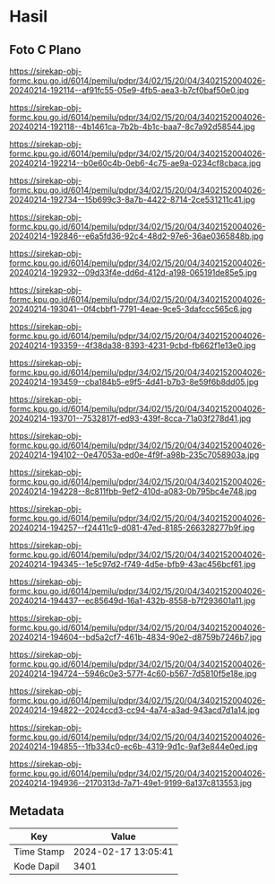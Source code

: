 # Hasil

## Foto C Plano

https://sirekap-obj-formc.kpu.go.id/6014/pemilu/pdpr/34/02/15/20/04/3402152004026-20240214-192114--af91fc55-05e9-4fb5-aea3-b7cf0baf50e0.jpg

https://sirekap-obj-formc.kpu.go.id/6014/pemilu/pdpr/34/02/15/20/04/3402152004026-20240214-192118--4b1461ca-7b2b-4b1c-baa7-8c7a92d58544.jpg

https://sirekap-obj-formc.kpu.go.id/6014/pemilu/pdpr/34/02/15/20/04/3402152004026-20240214-192214--b0e60c4b-0eb6-4c75-ae9a-0234cf8cbaca.jpg

https://sirekap-obj-formc.kpu.go.id/6014/pemilu/pdpr/34/02/15/20/04/3402152004026-20240214-192734--15b699c3-8a7b-4422-8714-2ce531211c41.jpg

https://sirekap-obj-formc.kpu.go.id/6014/pemilu/pdpr/34/02/15/20/04/3402152004026-20240214-192846--e6a5fd36-92c4-48d2-97e6-36ae0365848b.jpg

https://sirekap-obj-formc.kpu.go.id/6014/pemilu/pdpr/34/02/15/20/04/3402152004026-20240214-192932--09d33f4e-dd6d-412d-a198-065191de85e5.jpg

https://sirekap-obj-formc.kpu.go.id/6014/pemilu/pdpr/34/02/15/20/04/3402152004026-20240214-193041--0f4cbbf1-7791-4eae-9ce5-3dafccc565c6.jpg

https://sirekap-obj-formc.kpu.go.id/6014/pemilu/pdpr/34/02/15/20/04/3402152004026-20240214-193359--4f38da38-8393-4231-9cbd-fb662f1e13e0.jpg

https://sirekap-obj-formc.kpu.go.id/6014/pemilu/pdpr/34/02/15/20/04/3402152004026-20240214-193459--cba184b5-e9f5-4d41-b7b3-8e59f6b8dd05.jpg

https://sirekap-obj-formc.kpu.go.id/6014/pemilu/pdpr/34/02/15/20/04/3402152004026-20240214-193701--7532817f-ed93-439f-8cca-71a03f278d41.jpg

https://sirekap-obj-formc.kpu.go.id/6014/pemilu/pdpr/34/02/15/20/04/3402152004026-20240214-194102--0e47053a-ed0e-4f9f-a98b-235c7058903a.jpg

https://sirekap-obj-formc.kpu.go.id/6014/pemilu/pdpr/34/02/15/20/04/3402152004026-20240214-194228--8c811fbb-9ef2-410d-a083-0b795bc4e748.jpg

https://sirekap-obj-formc.kpu.go.id/6014/pemilu/pdpr/34/02/15/20/04/3402152004026-20240214-194257--f24411c9-d081-47ed-8185-266328277b9f.jpg

https://sirekap-obj-formc.kpu.go.id/6014/pemilu/pdpr/34/02/15/20/04/3402152004026-20240214-194345--1e5c97d2-f749-4d5e-bfb9-43ac456bcf61.jpg

https://sirekap-obj-formc.kpu.go.id/6014/pemilu/pdpr/34/02/15/20/04/3402152004026-20240214-194437--ec85649d-16a1-432b-8558-b7f293601a11.jpg

https://sirekap-obj-formc.kpu.go.id/6014/pemilu/pdpr/34/02/15/20/04/3402152004026-20240214-194604--bd5a2cf7-461b-4834-90e2-d8759b7246b7.jpg

https://sirekap-obj-formc.kpu.go.id/6014/pemilu/pdpr/34/02/15/20/04/3402152004026-20240214-194724--5946c0e3-577f-4c60-b567-7d5810f5e18e.jpg

https://sirekap-obj-formc.kpu.go.id/6014/pemilu/pdpr/34/02/15/20/04/3402152004026-20240214-194822--2024ccd3-cc94-4a74-a3ad-943acd7d1a14.jpg

https://sirekap-obj-formc.kpu.go.id/6014/pemilu/pdpr/34/02/15/20/04/3402152004026-20240214-194855--1fb334c0-ec6b-4319-9d1c-9af3e844e0ed.jpg

https://sirekap-obj-formc.kpu.go.id/6014/pemilu/pdpr/34/02/15/20/04/3402152004026-20240214-194936--2170313d-7a71-49e1-9199-6a137c813553.jpg


## Metadata

| Key        | Value               |
| ---------- | ------------------- |
| Time Stamp | 2024-02-17 13:05:41 |
| Kode Dapil | 3401                |



